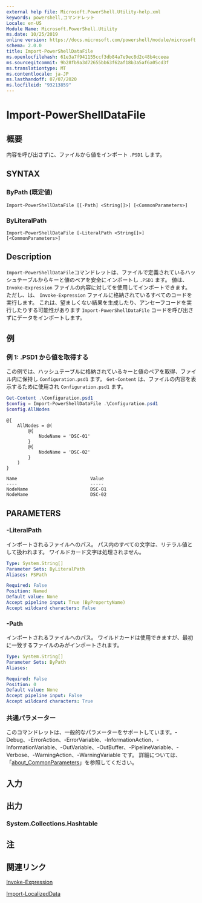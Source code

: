 ```yaml
---
external help file: Microsoft.PowerShell.Utility-help.xml
keywords: powershell,コマンドレット
Locale: en-US
Module Name: Microsoft.PowerShell.Utility
ms.date: 10/25/2019
online version: https://docs.microsoft.com/powershell/module/microsoft.powershell.utility/import-powershelldatafile?view=powershell-5.1&WT.mc_id=ps-gethelp
schema: 2.0.0
title: Import-PowerShellDataFile
ms.openlocfilehash: 61e3a7f941155ccf3db84a7e9ec8d2c48b4cceea
ms.sourcegitcommit: 9b28fb9a3d72655bb63f62af18b3a5af6a05cd3f
ms.translationtype: MT
ms.contentlocale: ja-JP
ms.lasthandoff: 07/07/2020
ms.locfileid: "93213859"
---
```

# Import-PowerShellDataFile

## 概要
内容を呼び出さずに、ファイルから値をインポート `.PSD1` します。

## SYNTAX

### ByPath (既定値)

```
Import-PowerShellDataFile [[-Path] <String[]>] [<CommonParameters>]
```

### ByLiteralPath

```
Import-PowerShellDataFile [-LiteralPath <String[]>] [<CommonParameters>]
```

## Description

`Import-PowerShellDataFile`コマンドレットは、ファイルで定義されているハッシュテーブルからキーと値のペアを安全にインポートし `.PSD1` ます。 値は、 `Invoke-Expression` ファイルの内容に対してを使用してインポートできます。
ただし、は、 `Invoke-Expression` ファイルに格納されているすべてのコードを実行します。 これは、望ましくない結果を生成したり、アンセーフコードを実行したりする可能性があります `Import-PowerShellDataFile` コードを呼び出さずにデータをインポートします。

## 例

### 例 1: .PSD1 から値を取得する

この例では、ハッシュテーブルに格納されているキーと値のペアを取得、ファイル内に保持し `Configuration.psd1` ます。 `Get-Content` は、ファイルの内容を表示するために使用され `Configuration.psd1` ます。

```powershell
Get-Content .\Configuration.psd1
$config = Import-PowerShellDataFile .\Configuration.psd1
$config.AllNodes
```

```Output
@{
    AllNodes = @(
        @{
            NodeName = 'DSC-01'
        }
        @{
            NodeName = 'DSC-02'
        }
    )
}

Name                           Value
----                           -----
NodeName                       DSC-01
NodeName                       DSC-02
```

## PARAMETERS

### -LiteralPath

インポートされるファイルへのパス。 パス内のすべての文字は、リテラル値として扱われます。
ワイルドカード文字は処理されません。

```yaml
Type: System.String[]
Parameter Sets: ByLiteralPath
Aliases: PSPath

Required: False
Position: Named
Default value: None
Accept pipeline input: True (ByPropertyName)
Accept wildcard characters: False
```

### -Path

インポートされるファイルへのパス。 ワイルドカードは使用できますが、最初に一致するファイルのみがインポートされます。

```yaml
Type: System.String[]
Parameter Sets: ByPath
Aliases:

Required: False
Position: 0
Default value: None
Accept pipeline input: False
Accept wildcard characters: True
```

### 共通パラメーター

このコマンドレットは、一般的なパラメーターをサポートしています。-Debug、-ErrorAction、-ErrorVariable、-InformationAction、-InformationVariable、-OutVariable、-OutBuffer、-PipelineVariable、-Verbose、-WarningAction、-WarningVariable です。 詳細については、「[about_CommonParameters](../Microsoft.PowerShell.Core/About/about_CommonParameters.md)」を参照してください。

## 入力

## 出力

### System.Collections.Hashtable

## 注

## 関連リンク

[Invoke-Expression](Invoke-Expression.md)

[Import-LocalizedData](Import-LocalizedData.md)
